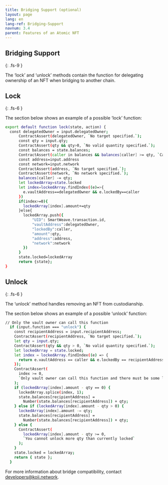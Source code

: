 ```yaml
---
title: Bridging Support (optional)
layout: page
lang: en
lang-ref: Bridging-Support
navnum: 3.4
parent: Features of an Atomic NFT
---
```


## Bridging Support

{: .fs-9 }

The ‘lock’ and ‘unlock’ methods contain the function for delegating ownership of an NFT when bridging to another chain.

## Lock

{: .fs-6 }

The section below shows an example of a possible ‘lock’ function:

```bash
export default function lock(state, action) {
  const delegatedOwner = input.delegatedOwner;
      ContractAssert(delegatedOwner, `No target specified.`);
      const qty = input.qty;
      ContractAssert(qty && qty>0, `No valid quantity specified.`);
      const balances = state.balances;
      ContractAssert(caller in balances && balances[caller] >= qty, `Caller has insufficient funds`);
      const address=input.address
      const network=input.network
      ContractAssert(address, `No target specified.`);
      ContractAssert(network, `No network specified.`);
      balances[caller] -= qty;
      let lockedArray=state.locked
      let index=lockedArray.findIndex((e)=>{
        e.vaultAddress==delegatedOwner && e.lockedBy==caller
      })
      if(index>=0){
        lockedArray[index].amount+=qty
      }else{
        lockedArray.push({
            "UID": SmartWeave.transaction.id,
            "vaultAddress":delegatedOwner,
            "lockedBy":caller,
            "amount":qty,
            "address":address,
            "network":network
        })
      }
      state.locked=lockedArray
      return {state};
}
```

## Unlock

{: .fs-6 }

The ‘unlock’ method handles removing an NFT from custodianship.

The section below shows an example of a possible ‘unlock’ function:

```bash
// Only the vault owner can call this function
  if (input.function === "unlock") {
    const recipientAddress = input.recipientAddress;
    ContractAssert(recipientAddress, `No target specified.`);
    let qty = input.qty;
    ContractAssert(qty && qty > 0, `No valid quantity specified.`);
    let lockedArray = state.locked;
    let index = lockedArray.findIndex((e) => {
      return e.vaultAddress == caller && e.lockedBy == recipientAddress;
    });
    ContractAssert(
      index >= 0,
      `Only vault owner can call this function and there must be some locked NFTs under the recipient address`
    );
    if (lockedArray[index].amount - qty == 0) {
      lockedArray.splice(index, 1);
      state.balances[recipientAddress] =
        Number(state.balances[recipientAddress]) + qty;
    } else if (lockedArray[index].amount - qty > 0) {
      lockedArray[index].amount -= qty;
      state.balances[recipientAddress] =
        Number(state.balances[recipientAddress]) + qty;
    } else {
      ContractAssert(
        lockedArray[index].amount - qty >= 0,
        `You cannot unlock more qty than currently locked`
      );
    }
    state.locked = lockedArray;
    return { state };
  }

```

For more information about bridge compatibility, contact developers@koii.network.

